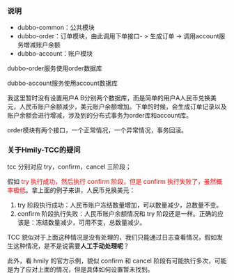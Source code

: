 ### 说明

- dubbo-common：公共模块
- dubbo-order：订单模块，由此调用下单接口- > 生成订单 -> 调用account服务增减账户余额
- dubbo-account：账户模块

dubbo-order服务使用order数据库

dubbo-account服务使用account数据库



我这里暂时没有设置用户A B分别两个数据库，而是简单的用户A人民币兑换美元，人民币账户余额减少，美元账户余额增加。下单的时候，会生成订单记录以及账户余额会进行增减，涉及到的分布式事务为order库和account库。

order模块有两个接口，一个正常情况，一个异常情况，事务回滚。



### 关于Hmily-TCC的疑问

tcc 分别对应 try，confirm，cancel 三阶段；

假如<font color=red> try 执行成功，然后执行 confirm 阶段，但是 confirm 执行失败了，虽然概率极低</font>。拿上面的例子来讲，人民币兑换美元：

1. try 阶段执行成功：人民币账户冻结数量增加，可以数量减少，总数量不变。
2. confirm 阶段执行失败：人民币账户余额情况和 try 阶段还是一样。正确的应该是：冻结数量减少，可用不变，总数量减少。

TCC 貌似对于上面这种情况是没有处理的，我们只能通过日志查看情况，假如发生这种情况，是不是说需要**人工手动处理呢**？



此外，看 hmily 的官方示例，貌似 confirm 和 cancel 阶段有可能执行多次，可能是为了应对上面的情况，但是具体如何设置暂未找到。